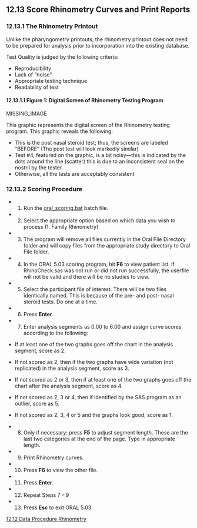 ## 12.13 Score Rhinometry Curves and Print Reports

### 12.13.1 The Rhinometry Printout

Unlike the pharyngometry printouts, the rhinometry printout does not need to be prepared for analysis prior to incorporation into the existing database.

Test Quality is judged by the following criteria:

* Reproducibility
* Lack of “noise”
* Appropriate testing technique
* Readability of test

#### 12.13.1.1 Figure 1: Digital Screen of Rhinometry Testing Program

MISSING_IMAGE

This graphic represents the digital screen of the Rhinometry testing program.  This graphic reveals the following:

* This is the post nasal steroid test; thus, the screens are labeled “BEFORE” (The post test will look markedly similar)
* Test #4, featured on the graphic, is a bit noisy—this is indicated by the dots around the line (scatter) this is due to an inconsistent seal on the nostril by the tester
* Otherwise, all the tests are acceptably consistent

### 12.13.2 Scoring Procedure

* 1. Run the <u>oral_scoring.bat</u> batch file.
* 2. Select the appropriate option based on which data you wish to process (1. Family Rhinometry)
* 3. The program will remove all files currently in the Oral File Directory folder and will copy files from the appropriate study directory to Oral File folder.
* 4. In the ORAL 5.03 scoring program, hit **F6** to view patient list.  If RhinoCheck.sas was not run or did not run successfully, the userfile will not be valid and there will be no studies to view.
* 5. Select the participant file of interest.  There will be two files identically named.  This is because of the pre- and post- nasal steroid tests. Do one at a time.
* 6. Press **Enter**.
* 7. Enter analysis segments as 0.00 to 6.00 and assign curve scores according to the following:

 * If at least one of the two graphs goes off the chart in the analysis segment, score as 2.
 * If not scored as 2, then if the two graphs have wide variation (not replicated) in the analysis segment, score as 3.
 * If not scored as 2 or 3, then if at least one of the two graphs goes off the chart after the analysis segment, score as 4.
 * If not scored as 2, 3 or 4, then if identified by the SAS program as an outlier, score as 5.
 * If not scored as 2, 3, 4 or 5 and the graphs look good, score as 1.

* 8. Only if necessary: press **F5** to adjust segment length.  These are the last two categories at the end of the page. Type in appropriate length.
* 9. Print Rhinometry curves.
* 10. Press **F6** to view the other file.
* 11. Press **Enter**.
* 12. Repeat Steps 7 – 9
* 13. Press **Esc** to exit ORAL 5.03.


<div class="center">
<div class="btn-group">
  <a href=":pages_path:/manuals/rhinometry/12-12-data-procedure.md" class="btn btn-default">
    <span class="glyphicon glyphicon-chevron-left"></span>
    12.12 Data Procedure
  </a>

  <a href=":pages_path:/manuals/rhinometry" class="btn btn-default">
    <span class="glyphicon glyphicon-chevron-up"></span>
    Rhinometry
  </a>
</div>
</div>
